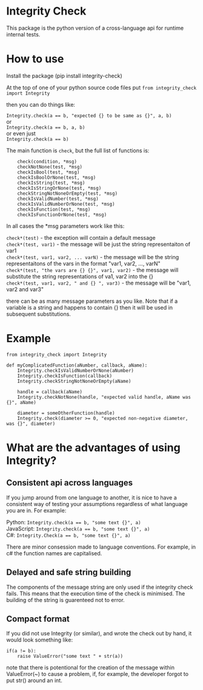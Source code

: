 # Integrity Check

This package is the python version of a cross-language api for runtime internal tests. 

# How to use
Install the package (pip install integrity-check)

At the top of one of your python source code files put
`from integrity_check import Integrity`

then you can do things like:

`Integrity.check(a == b, "expected {} to be same as {}", a, b)`  
or  
`Integrity.check(a == b, a, b)`  
or even just  
`Integrity.check(a == b)`

The main function is `check`, but the full list of functions is:
```
    check(condition, *msg)
    checkNotNone(test, *msg)
    checkIsBool(test, *msg)
    checkIsBoolOrNone(test, *msg)
    checkIsString(test, *msg)
    checkIsStringOrNone(test, *msg)
    checkStringNotNoneOrEmpty(test, *msg)
    checkIsValidNumber(test, *msg)
    checkIsValidNumberOrNone(test, *msg)
    checkIsFunction(test, *msg)
    checkIsFunctionOrNone(test, *msg)
```
In all cases the *msg parameters work like this:

`check*(test)` - the exception will contain a default message  
`check*(test, var1)` - the message will be just the string representaiton of var1  
`check*(test, var1, var2, ... varN)` - the message will be the string representaitons of the vars in the format "var1, var2, ..., varN"  
`check*(test, "the vars are {} {}", var1, var2)` - the message will substitute the string representations of va1, var2 into the {}  
`check*(test, var1, var2, " and {} ", var3)` - the message will be "var1, var2 and var3"  

there can be as many message parameters as you like.
Note that if a variable is a string and happens to contain {} then it will be used in subsequent substitutions. 

# Example

```
from integrity_check import Integrity

def myComplicatedFunction(aNumber, callback, aName):
    Integrity.checkIsValidNumberOrNone(aNumber)
    Integrity.checkIsFunction(callback)
    Integrity.checkStringNotNoneOrEmpty(aName)

    handle = callback(aName)
    Integrity.checkNotNone(handle, "expected valid handle, aName was {}", aName)

    diameter = someOtherFunction(handle)
    Integrity.check(diameter >= 0, "expected non-negative diameter, was {}", diameter)
```

# What are the advantages of using Integrity?

## Consistent api across languages
If you jump around from one language to another, it is nice to have a consistent way of testing your assumptions regardless of what language you are in. For example:

Python: `Integrity.check(a == b, "some text {}", a)`  
JavaScript: `Integrity.check(a == b, "some text {}", a)`  
C#: `Integrity.Check(a == b, "some text {}", a)`  

There are minor consession made to language conventions. For example, in c# the function names are capitalised.

## Delayed and safe string building
The components of the message string are only used if the integrity check fails. This means that the execution time of the check is minimised. The building of the string is guarenteed not to error.

## Compact format
If you did not use Integrity (or similar), and wrote the check out by hand, it would look something like:
```
if(a != b):
	raise ValueError("some text " + str(a))
```
note that there is potentional for the creation of the message within ValueError(~) to cause a problem, if, for example, the developer forgot to put str() around an int.



